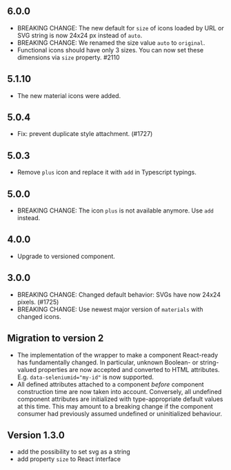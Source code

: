 ## 6.0.0

- BREAKING CHANGE: The new default for `size` of icons loaded by URL or SVG string is now 24x24 px instead of `auto`.
- BREAKING CHANGE: We renamed the size value `auto` to `original`.
- Functional icons should have only 3 sizes. You can now set these dimensions via `size` property. #2110

## 5.1.10

- The new material icons were added.

## 5.0.4

- Fix: prevent duplicate style attachment. (#1727)

## 5.0.3

- Remove `plus` icon and replace it with `add` in Typescript typings.

## 5.0.0

- BREAKING CHANGE: The icon `plus` is not available anymore. Use `add` instead.

## 4.0.0

- Upgrade to versioned component.

## 3.0.0

- BREAKING CHANGE: Changed default behavior: SVGs have now 24x24 pixels. (#1725)
- BREAKING CHANGE: Use newest major version of `materials` with changed icons.

## Migration to version 2

- The implementation of the wrapper to make a component React-ready has
  fundamentally changed. In particular, unknown Boolean- or
  string-valued properties are now accepted and converted to HTML
  attributes. E.g. `data-seleniumid="my-id"` is now supported.
- All defined attributes attached to a component _before_ component
  construction time are now taken into account. Conversely, all undefined
  component attributes are initialized with type-appropriate default
  values at this time. This may amount to a breaking change if the
  component consumer had previously assumed undefined or uninitialized
  behaviour.

## Version 1.3.0

- add the possibility to set svg as a string
- add property `size` to React interface
